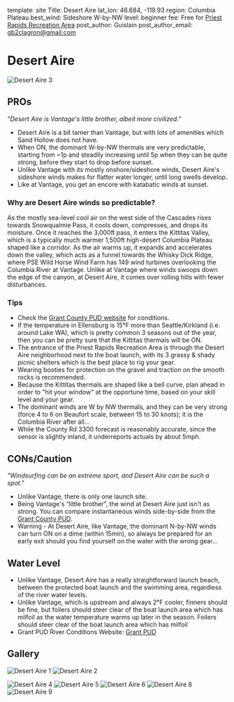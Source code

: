 template: site
Title: Desert Aire
lat_lon: 46.684, -119.93
region: Columbia Plateau
best_wind: Sideshore W-by-NW
level: beginner
fee: Free for [Priest Rapids Recreation Area](https://maps.google.com/?cid=16562151886467720909&entry=gps&g_st=ac)
post_author: Guislain
post_author_email: <gb2clagron@gmail.com>

# Desert Aire

![Desert Aire 3](/images/desertaire/PXL_20240701_013950535.jpg)

## PROs

*"Desert Aire is Vantage's little brother, albeit more civilized."*

*   Desert Aire is a bit tamer than Vantage, but with lots of amenities which Sand Hollow does not have.
*   When ON, the dominant W-by-NW thermals are very predictable, starting from ~1p and steadily increasing until 5p when they can be quite strong, before they start to drop before sunset.
*   Unlike Vantage with its mostly onshore/sideshore winds, Desert Aire's sideshore winds makes for flatter water longer, until long swells develop.
*   Like at Vantage, you get an encore with katabatic winds at sunset.

### Why are Desert Aire winds so predictable?

As the mostly sea-level cool air on the west side of the Cascades rises towards Snowqualmie Pass, it cools down, compresses, and drops its moisture. Once it reaches the 3,000ft pass, it enters the Kittitas Valley, which is a typically much warmer 1,500ft high-desert Columbia Plateau shaped like a corridor. As the air warms up, it expands and accelerates down the valley, which acts as a funnel towards the Whisky Dick Ridge, where PSE Wild Horse Wind Farm has 149 wind turbines overlooking the Columbia River at Vantage. Unlike at Vantage where winds swoops down the edge of the canyon, at Desert Aire, it comes over rolling hills with fewer disturbances.

### Tips

*   Check the [Grant County PUD website](https://www.grantpud.org/river) for conditions.
*   If the temperature in Ellensburg is 15°F more than Seattle/Kirkland (i.e. around Lake WA), which is pretty common 3 seasons out of the year, then you can be pretty sure that the Kittitas thermals will be ON.
*   The entrance of the Priest Rapids Recreation Area is through the Desert Aire neighborhood next to the boat launch, with its 3 grassy & shady picnic shelters which is the best place to rig your gear.
*   Wearing booties for protection on the gravel and traction on the smooth rocks is recommended.
*   Because the Kittitas thermals are shaped like a bell curve, plan ahead in order to "hit your window" at the opportune time, based on your skill level and your gear.
*   The dominant winds are W by NW thermals, and they can be very strong (force 4 to 6 on Beaufort scale, between 15 to 30 knots); it is the Columbia River after all...
*   While the County Rd 3300 forecast is reasonably accurate, since the sensor is slightly inland, it underreports actuals by about 5mph.

## CONs/Caution

*"Windsurfing can be an extreme sport, and Desert Aire can be such a spot."*

*   Unlike Vantage, there is only one launch site.
*   Being Vantage's “little brother”, the wind at Desert Aire just isn't as strong. You can compare instantaneous winds side-by-side from the [Grant County PUD](https://www.grantpud.org/river).
*   Warning - At Desert Aire, like Vantage, the dominant N-by-NW winds can turn ON on a dime (within 15min), so always be prepared for an early exit should you find yourself on the water with the wrong gear…

## Water Level

*   Unlike Vantage, Desert Aire has a really straightforward launch beach, between the protected boat launch and the swimming area, regardless of the river water levels.
*   Unlike Vantage, which is upstream and always 2°F cooler, finners should be fine, but foilers should steer clear of the boat launch area which has milfoil as the water temperature warms up later in the season.
Foilers should steer clear of the boat launch area which has milfoil
*   Grant PUD River Conditions Website: [Grant PUD](https://www.grantpud.org/river)

## Gallery

![Desert Aire 1](/images/desertaire/PXL_20240701_000517172.jpg)
![Desert Aire 2](/images/desertaire/PXL_20240701_013805734.jpg)

![Desert Aire 4](/images/desertaire/PXL_20240701_014104714.jpg)
![Desert Aire 5](/images/desertaire/PXL_20240702_000348102.jpg)
![Desert Aire 6](/images/desertaire/PXL_20240702_000802035.jpg)
![Desert Aire 8](/images/desertaire/PXL_20240827_203506721.jpg)
![Desert Aire 9](/images/desertaire/PXL_20240827_232723376.jpg)
